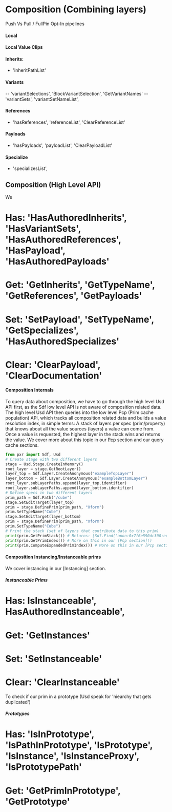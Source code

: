 # Composition (Combining layers)
Push Vs Pull / FullPin Opt-In pipelines



#### Local
#### Local Value Clips

#### Inherits:
- 'inheritPathList' 
#### Variants
-- 'variantSelections', 'BlockVariantSelection', 'GetVariantNames'
-- 'variantSets', 'variantSetNameList',
#### References
- 'hasReferences', 'referenceList', 'ClearReferenceList'
#### Payloads
- 'hasPayloads', 'payloadList', 'ClearPayloadList'
#### Specialize
- 'specializesList',


## Composition (High Level API)
We

# Has: 'HasAuthoredInherits', 'HasVariantSets', 'HasAuthoredReferences', 'HasPayload', 'HasAuthoredPayloads'
# Get: 'GetInherits', 'GetTypeName', 'GetReferences', 'GetPayloads'
# Set: 'SetPayload', 'SetTypeName', 'GetSpecializes', 'HasAuthoredSpecializes'
# Clear: 'ClearPayload', 'ClearDocumentation'



#### Composition Internals
To query data about composition, we have to go through the high level Usd API first, as the Sdf low level API is not aware of composition related data.
The high level Usd API then queries into the low level Pcp (Prim cache population) API, which tracks all composition related data and builds a value resolution index, 
in simple terms: A stack of layers per spec (prim/property) that knows about all the value sources (layers) a value can come from. Once a value is requested, the highest layer in the stack wins and returns the value.
We cover more about this topic in our [Pcp]() section and our query cache sections.


```python
from pxr import Sdf, Usd
# Create stage with two different layers
stage = Usd.Stage.CreateInMemory()
root_layer = stage.GetRootLayer()
layer_top = Sdf.Layer.CreateAnonymous("exampleTopLayer")
layer_bottom = Sdf.Layer.CreateAnonymous("exampleBottomLayer")
root_layer.subLayerPaths.append(layer_top.identifier)
root_layer.subLayerPaths.append(layer_bottom.identifier)
# Define specs in two different layers
prim_path = Sdf.Path("/cube")
stage.SetEditTarget(layer_top)
prim = stage.DefinePrim(prim_path, "Xform")
prim.SetTypeName("Cube")
stage.SetEditTarget(layer_bottom)
prim = stage.DefinePrim(prim_path, "Xform")
prim.SetTypeName("Cube")
# Print the stack (set of layers that contribute data to this prim)
print(prim.GetPrimStack()) # Returns: [Sdf.Find('anon:0x7f6e590dc300:exampleTopLayer', '/cube'), Sdf.Find('anon:0x7f6e590dc580:exampleBottomLayer', '/cube')]
print(prim.GetPrimIndex()) # More on this in our [Pcp section]()
print(prim.ComputeExpandedPrimIndex()) # More on this in our [Pcp section](). you'll always want to use the expanded version, otherwise you might miss some data sources!
```



#### Composition Instancing/Instanceable prims
We cover instancing in our [Instancing] section.
##### Instanceable Prims
# Has: IsInstanceable', HasAuthoredInstanceable',
# Get: 'GetInstances'
# Set: 'SetInstanceable'
# Clear: 'ClearInstanceable'

To check if our prim in a prototype (Usd speak for 'hiearchy that gets duplicated')

##### Prototypes
# Has: 'IsInPrototype', 'IsPathInPrototype',  'IsPrototype',  'IsInstance',  'IsInstanceProxy', 'IsPrototypePath'
# Get: 'GetPrimInPrototype', 'GetPrototype'
 